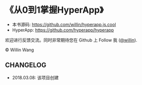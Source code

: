 # 《从0到1掌握HyperApp》


* 本书源码: <https://github.com/willin/hyperapp.js.cool>
* HyperApp: <https://github.com/hyperapp/hyperapp>

欢迎进行反馈交流。同时非常期待您在 Github 上 Follow 我 ([@willin](https://github.com/willin)).

&copy; Willin Wang

## CHANGELOG

- 2018.03.08: 该项目创建

